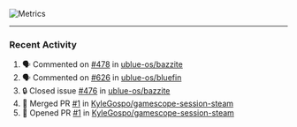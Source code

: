 ![Metrics](https://metrics.lecoq.io/KyleGospo?template=classic&base=header%2C%20activity%2C%20community%2C%20repositories%2C%20metadata&base.indepth=false&base.hireable=false&base.skip=false&config.timezone=America%2FLos_Angeles)

---
### Recent Activity
<!--START_SECTION:activity-->
1. 🗣 Commented on [#478](https://github.com/ublue-os/bazzite/issues/478#issuecomment-1783908957) in [ublue-os/bazzite](https://github.com/ublue-os/bazzite)
2. 🗣 Commented on [#626](https://github.com/ublue-os/bluefin/issues/626#issuecomment-1783903145) in [ublue-os/bluefin](https://github.com/ublue-os/bluefin)
3. 🔒 Closed issue [#476](https://github.com/ublue-os/bazzite/issues/476) in [ublue-os/bazzite](https://github.com/ublue-os/bazzite)
4. 🎉 Merged PR [#1](https://github.com/KyleGospo/gamescope-session-steam/pull/1) in [KyleGospo/gamescope-session-steam](https://github.com/KyleGospo/gamescope-session-steam)
5. 💪 Opened PR [#1](https://github.com/KyleGospo/gamescope-session-steam/pull/1) in [KyleGospo/gamescope-session-steam](https://github.com/KyleGospo/gamescope-session-steam)
<!--END_SECTION:activity-->
